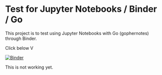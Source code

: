 # Test for Jupyter Notebooks / Binder / Go

This project is to test using Jupyter Notebooks with Go (gophernotes) through Binder.  

Click below V

[![Binder](https://mybinder.org/badge_logo.svg)](https://mybinder.org/v2/gh/jeremybytes/test-jupyter-golang/main)  

This is not working yet.